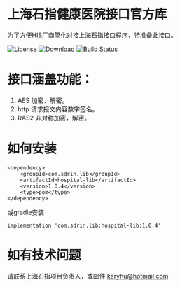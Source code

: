# 上海石指健康医院接口官方库
为了方便HIS厂商简化对接上海石指接口程序，特准备此接口。

[![License](https://raw.githubusercontent.com/novoda/novoda/master/assets/btn_apache_lisence.png)](http://www.opensource.org/licenses/Apache-2.0) [![Download](https://api.bintray.com/packages/keryhu/maven/hospital-lib/images/download.svg?version=1.0.4)](https://bintray.com/keryhu/maven/hospital-lib/1.0.4/link) [![Build Status](https://secure.travis-ci.org/xvik/generator-gradle-plugin.png)](https://travis-ci.org/xvik/generator-gradle-plugin)

# 接口涵盖功能：
1. AES 加密、解密。
2. http 请求报文内容数字签名。
3. RAS2 非对称加密，解密。

# 如何安装
```
<dependency>
	<groupId>com.sdrin.lib</groupId>
	<artifactId>hospital-lib</artifactId>
	<version>1.0.4</version>
	<type>pom</type>
</dependency>
```
或gradle安装

```
implementation 'com.sdrin.lib:hospital-lib:1.0.4'
```



# 如有技术问题
请联系上海石指项目负责人，或邮件 keryhu@hotmail.com

